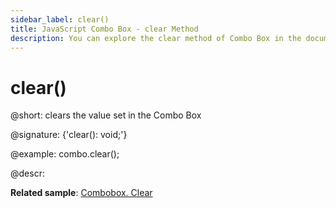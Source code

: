 ```yaml
---
sidebar_label: clear()
title: JavaScript Combo Box - clear Method 
description: You can explore the clear method of Combo Box in the documentation of the DHTMLX JavaScript UI library. Browse developer guides and API reference, try out code examples and live demos, and download a free 30-day evaluation version of DHTMLX Suite 7.
---
```


# clear()

@short: clears the value set in the Combo Box

@signature: {'clear(): void;'}

@example:
combo.clear();

@descr:

**Related sample**: [Combobox. Clear](https://snippet.dhtmlx.com/omlrtmj7)

[comment]: # (@related: combobox/work_with_combo.md#clearing-input)

